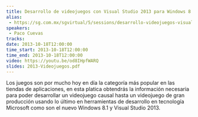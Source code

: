 ```yaml
---
title: Desarrollo de videojuegos con Visual Studio 2013 para Windows 8.1
alias:
 - https://sg.com.mx/sgvirtual/5/sessions/desarrollo-videojuegos-visual-studio-2013-windows-81
speakers:
 - Paco Cuevas
tracks:
date: 2013-10-18T12:00:00
time_start: 2013-10-18T12:00:00
time_end: 2013-10-18T12:00:00
video: https://youtu.be/od8IHpfWARQ
slides: 2013-Videojuegos.pdf
---
```


Los juegos son por mucho hoy en día la categoría más popular en las tiendas de aplicaciones, en esta platica obtendrás la información necesaria para poder desarrollar un videojuego causal hasta un videojuego de gran producción usando lo último en herramientas de desarrollo en tecnología Microsoft como son el nuevo Windows 8.1 y Visual Studio 2013.
